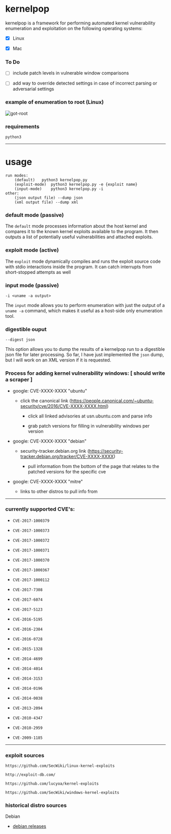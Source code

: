 # kernelpop

kernelpop is a framework for performing automated kernel vulnerability enumeration and exploitation 
on the following operating systems:

- [x] Linux

- [x] Mac

### To Do

- [ ] include patch levels in vulnerable window comparisons

- [ ] add way to override detected settings in case of incorrect parsing or adversarial settings

### example of enumeration to root (Linux)

![got-root](https://i.imgur.com/ApazcB1.gif)

### requirements

`python3`

---

# usage

```
run modes:
	(default)	python3 kernelpop.py
	(exploit-mode)	python3 kernelpop.py -e {exploit name}
	(input-mode)	python3 kernelpop.py -i
other:
	(json output file) --dump json
	(xml output file) --dump xml
```

### default mode (passive)

The `default` mode processes information about the host kernel and compares it to the known kernel exploits available
to the program. It then outputs a list of potentially useful vulnerabilities and attached exploits.

### exploit mode (active)

The `exploit` mode dynamically compiles and runs the exploit source code with stdio interactions inside the program.
It can catch interrupts from short-stopped attempts as well

### input mode (passive)

```
-i <uname -a output>
```

The `input` mode allows you to perform enumeration with just the output of a `uname -a` command, 
which makes it useful as a host-side only enumeration tool.

### digestible ouput

```
--digest json
```

This option allows you to dump the results of a kernelpop run to a digestible json file for later processing. So
far, I have just implemented the `json` dump, but I will work on an XML version if it is requested.

### Process for adding kernel vulnerability windows: [ should write a scraper ]

* google: CVE-XXXX-XXXX "ubuntu"

    * click the canonical link (https://people.canonical.com/~ubuntu-security/cve/2016/CVE-XXXX-XXXX.html)

        * click all linked advisories at usn.ubuntu.com and parse info

        * grab patch versions for filling in vulnerability windows per version

* google: CVE-XXXX-XXXX "debian"

    * security-tracker.debian.org link (https://security-tracker.debian.org/tracker/CVE-XXXX-XXXX)

        * pull information from the bottom of the page that relates to the patched versions for the specific cve

* google: CVE-XXXX-XXXX "mitre"

    * links to other distros to pull info from

---

### currently supported CVE's:

* `CVE-2017-1000379`

* `CVE-2017-1000373`

* `CVE-2017-1000372`

* `CVE-2017-1000371`

* `CVE-2017-1000370`

* `CVE-2017-1000367`

* `CVE-2017-1000112`

* `CVE-2017-7308`

* `CVE-2017-6074`

* `CVE-2017-5123`

* `CVE-2016-5195`

* `CVE-2016-2384`

* `CVE-2016-0728`

* `CVE-2015-1328`

* `CVE-2014-4699`

* `CVE-2014-4014`

* `CVE-2014-3153`

* `CVE-2014-0196`

* `CVE-2014-0038`

* `CVE-2013-2094`

* `CVE-2010-4347`

* `CVE-2010-2959`

* `CVE-2009-1185`

---

### exploit sources

`https://github.com/SecWiki/linux-kernel-exploits`

`http://exploit-db.com/`

`https://github.com/lucyoa/kernel-exploits`

`https://github.com/SecWiki/windows-kernel-exploits`

### historical distro sources

Debian

* [debian releases](http://cdimage.debian.org/cdimage/archive/)

